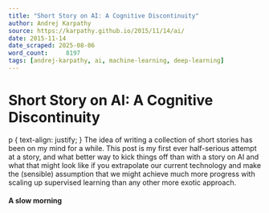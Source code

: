 ```yaml
---
title: "Short Story on AI: A Cognitive Discontinuity"
author: Andrej Karpathy
source: https://karpathy.github.io/2015/11/14/ai/
date: 2015-11-14
date_scraped: 2025-08-06
word_count:     8197
tags: [andrej-karpathy, ai, machine-learning, deep-learning]
---
```


# Short Story on AI: A Cognitive Discontinuity

p {
  text-align: justify;
}
The idea of writing a collection of short stories has been on my mind for a while. This post is my first ever half-serious attempt at a story, and what better way to kick things off than with a story on AI and what that might look like if you extrapolate our current technology and make the (sensible) assumption that we might achieve much more progress with scaling up supervised learning than any other more exotic approach.
#### A slow morning
